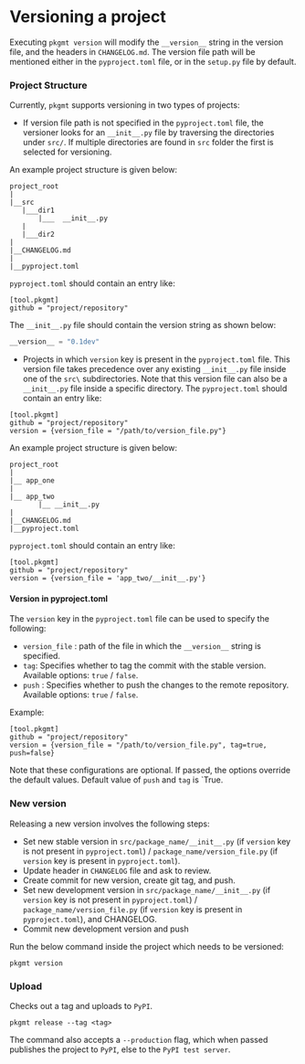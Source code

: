 # Versioning a project

Executing `pkgmt version` will modify the `__version__` string in the version file, and the headers in `CHANGELOG.md`. 
The version file path will be mentioned either in the `pyproject.toml` file, or in the `setup.py` file by default.

### Project Structure
Currently, `pkgmt` supports versioning in two types of projects:

* If version file path is not specified in the `pyproject.toml` file, the versioner looks for an `__init__.py` file by traversing the directories under `src/`. 
If multiple directories are found in `src` folder the first is selected for versioning.

An example project structure is given below:

```
project_root
|
|__src
   |___dir1
       |___  __init__.py
   |
   |___dir2
|
|__CHANGELOG.md
|
|__pyproject.toml
```

`pyproject.toml` should contain an entry like:

```
[tool.pkgmt]
github = "project/repository" 
```

The `__init__.py` file should contain the version string as shown below:

```python
__version__ = "0.1dev"
```

* Projects in which `version` key is present in the `pyproject.toml` file. This version file takes precedence over any existing `__init__.py` file inside one of the `src\` subdirectories. Note that this version file can also be a `__init__.py` file inside a specific directory.
The `pyproject.toml` should contain an entry like:

```
[tool.pkgmt]
github = "project/repository" 
version = {version_file = "/path/to/version_file.py"}
```

An example project structure is given below:

```
project_root
|
|__ app_one
|
|__ app_two
       |__ __init__.py
|
|__CHANGELOG.md
|__pyproject.toml
```

`pyproject.toml` should contain an entry like:

```
[tool.pkgmt]
github = "project/repository"
version = {version_file = 'app_two/__init__.py'}
```

#### Version in pyproject.toml

The `version` key in the `pyproject.toml` file can be used to specify the following:

* `version_file` : path of the file in which the `__version__` string is specified.
* `tag`: Specifies whether to tag the commit with the stable version. Available options: `true` / `false`.
* `push` : Specifies whether to push the changes to the remote repository. Available options: `true` / `false`.

Example:

```
[tool.pkgmt]
github = "project/repository" 
version = {version_file = "/path/to/version_file.py", tag=true, push=false}
```
Note that these configurations are optional. If passed, the options override the default values. Default value of `push` and `tag` is `True.

### New version

Releasing a new version involves the following steps:
* Set new stable version in `src/package_name/__init__.py` (if `version` key is not present in `pyproject.toml`) / `package_name/version_file.py` (if `version` key is present in `pyproject.toml`).
* Update header in `CHANGELOG` file and ask to review.
* Create commit for new version, create git tag, and push.
* Set new development version in `src/package_name/__init__.py` (if `version` key is not present in `pyproject.toml`) / `package_name/version_file.py` (if `version` key is present in `pyproject.toml`), and CHANGELOG.
* Commit new development version and push

Run the below command inside the project which needs to be versioned:

```
pkgmt version
```

### Upload

Checks out a tag and uploads to `PyPI`.

```
pkgmt release --tag <tag>
```

The command also accepts a `--production` flag, which when passed publishes the project to `PyPI`, else to the `PyPI test server`.

